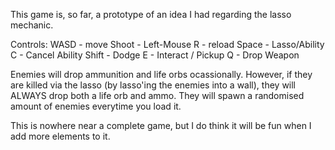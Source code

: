 This game is, so far, a prototype of an idea I had regarding the lasso mechanic.

Controls:
WASD - move
Shoot - Left-Mouse
R - reload
Space - Lasso/Ability
C - Cancel Ability
Shift - Dodge
E - Interact / Pickup
Q - Drop Weapon

Enemies will drop ammunition and life orbs ocassionally. However, if they are killed via the lasso (by lasso'ing the enemies into a wall), they will ALWAYS drop both a life orb and ammo. They will spawn a randomised amount of enemies everytime you load it.

This is nowhere near a complete game, but I do think it will be fun when I add more elements to it.
